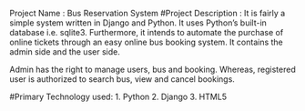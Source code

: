 Project Name : Bus Reservation System
#Project Description :
It is fairly a simple system written in Django and Python. It uses Python’s built-in database i.e. sqlite3. Furthermore, it intends to automate the purchase of online tickets through an easy online bus booking system. It contains the admin side and the user side.

Admin has the right to manage users, bus and booking. Whereas, registered user is authorized to search bus, view and cancel bookings.

#Primary Technology used:
                1. Python
                2. Django
                3. HTML5
